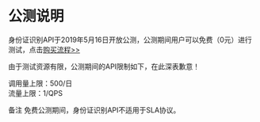 # 公测说明

身份证识别API于2019年5月16日开放公测，公测期间用户可以免费（0元）进行测试，点击[购买流程>>](../Pricing/Purchase-Process.md)

由于测试资源有限，公测期间的API限制如下，在此深表歉意！

调用量上限：500/日   
流量上限：1/QPS

备注
免费公测期间，身份证识别API不适用于SLA协议。



